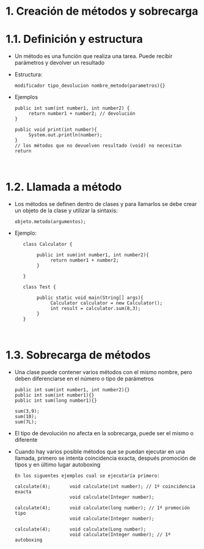 # 1. Creación de métodos y sobrecarga

# 1.1. Definición y estructura

- Un método es una función que realiza una tarea. Puede recibir parámetros y devolver un resultado
- Estructura:
  ```
  modificador tipo_devolucion nombre_metodo(parametros){}
  ```
- Ejemplos

  ```
  public int sum(int number1, int number2) {
       return number1 + number2; // devolución
  }

  public void print(int number){
       System.out.println(number);
  }
  // los métodos que no devuelven resultado (void) no necesitan return
  ```

  <br>

# 1.2. Llamada a método

- Los métodos se definen dentro de clases y para llamarlos se debe crear un objeto de la clase y utilizar la sintaxis:
  ```
  objeto.metodo(argumentos);
  ```
- Ejemplo:

  ```
     class Calculator {

          public int sum(int number1, int number2){
               return number1 + number2;
          }

     }

     class Test {

          public static void main(String[] args){
               Calculator calculator = new Calculator();
               int result = calculator.sum(8,3);
          }
     }
  ```

  <br>

# 1.3. Sobrecarga de métodos

- Una clase puede contener varios métodos con el mismo nombre, pero deben diferenciarse en el número o tipo de parámetros

  ```
  public int sum(int number1, int number2){}
  public int sum(int number1){}
  public int sum(long number1){}

  sum(3,9);
  sum(10);
  sum(7L);
  ```

- El tipo de devolución no afecta en la sobrecarga, puede ser el mismo o diferente

- Cuando hay varios posible métodos que se puedan ejecutar en una llamada, primero se intenta coincidencia exacta, después promoción de tipos y en último lugar autoboxing

  ```
  En los siguentes ejemplos cual se ejecutaría primero:

  calculate(4);       void calculate(int number); // 1º coincidencia exacta
                      void calculate(Integer number);

  calculate(4);       void calculate(long number); // 1º promoción tipo
                      void calculate(Integer number);

  calculate(4);       void calculate(Long number);
                      void calculate(Integer number); // 1º autoboxing
  ```
